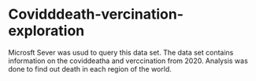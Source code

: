 # Covidddeath-vercination-exploration
Microsft Sever was usud to query this data set. The data set contains information on the coviddeatha and verccination from 2020.  Analysis was done to find out death in each region of the world.
